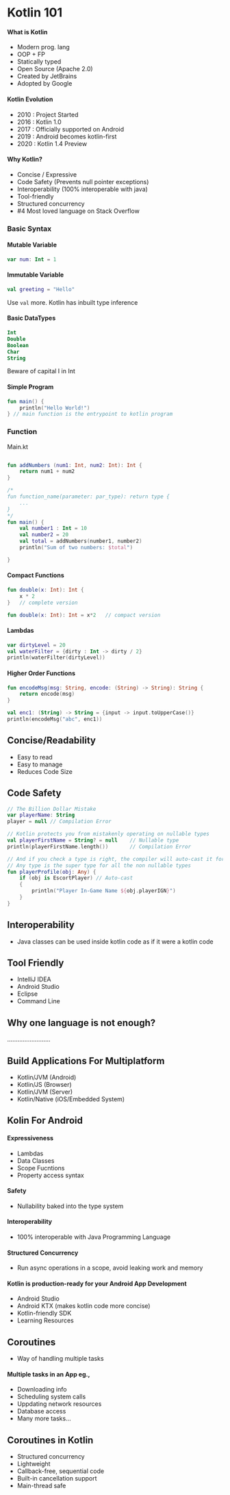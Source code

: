 # Kotlin 101
#### What is Kotlin
- Modern prog. lang
- OOP + FP
- Statically typed
- Open Source (Apache 2.0)
- Created by JetBrains
- Adopted by Google

#### Kotlin Evolution
- 2010 : Project Started
- 2016 : Kotlin 1.0
- 2017 : Officially supported on Android
- 2019 : Android becomes kotlin-first
- 2020 : Kotlin 1.4 Preview

#### Why Kotlin?
- Concise / Expressive
- Code Safety (Prevents null pointer exceptions)
- Interoperability (100% interoperable with java)
- Tool-friendly
- Structured concurrency
- #4 Most loved language on Stack Overflow

### Basic Syntax
#### Mutable Variable
```kotlin
var num: Int = 1
```
#### Immutable Variable
```kotlin
val greeting = "Hello"
```
Use `val` more.
Kotlin has inbuilt type inference
#### Basic DataTypes
```kotlin
Int
Double
Boolean
Char
String
```
Beware of capital I in Int

#### Simple Program
```kotlin
fun main() {
    println("Hello World!")
} // main function is the entrypoint to kotlin program
```

### Function
Main.kt
```kotlin

fun addNumbers (num1: Int, num2: Int): Int {
    return num1 + num2
}

/*
fun function_name(parameter: par_type): return type {
    ...
}
*/
fun main() {
    val number1 : Int = 10
    val number2 = 20
    val total = addNumbers(number1, number2)
    println("Sum of two numbers: $total")

}
```

#### Compact Functions
```kotlin
fun double(x: Int): Int {
    x * 2
}   // complete version

fun double(x: Int): Int = x*2   // compact version
```

#### Lambdas
```kotlin
var dirtyLevel = 20
val waterFilter = {dirty : Int -> dirty / 2}
println(waterFilter(dirtyLevel))
```

#### Higher Order Functions
```kotlin
fun encodeMsg(msg: String, encode: (String) -> String): String {
    return encode(msg)
}

val enc1: (String) -> String = {input -> input.toUpperCase()}
println(encodeMsg("abc", enc1))
```

## Concise/Readability
- Easy to read
- Easy to manage
- Reduces Code Size

## Code Safety
```kotlin
// The Billion Dollar Mistake
var playerName: String
player = null // Compilation Error

// Kotlin protects you from mistakenly operating on nullable types
val playerFirstName = String? = null    // Nullable type
println(playerFirstName.length())       // Compilation Error

// And if you check a type is right, the compiler will auto-cast it for you
// Any type is the super type for all the non nullable types
fun playerProfile(obj: Any) {
    if (obj is EscortPlayer) // Auto-cast
    {
        println("Player In-Game Name ${obj.playerIGN}")
    }
}
```

## Interoperability
- Java classes can be used inside kotlin code as if it were a kotlin code

## Tool Friendly
- IntelliJ IDEA
- Android Studio
- Eclipse
- Command Line

## Why one language is not enough?
.........................

## Build Applications For Multiplatform
- Kotlin/JVM (Android)
- Kotlin/JS (Browser)
- Kotlin/JVM (Server)
- Kotlin/Native (iOS/Embedded System)

## Kolin For Android

#### Expressiveness
- Lambdas
- Data Classes
- Scope Fucntions
- Property access syntax

#### Safety
- Nullability baked into the type system

#### Interoperability
- 100% interoperable with Java Programming Language

#### Structured Concurrency
- Run async operations in a scope, avoid leaking work and memory

#### Kotlin is production-ready for your Android App Development
- Android Studio
- Android KTX (makes kotlin code more concise)
- Kotlin-friendly SDK
- Learning Resources

## Coroutines
- Way of handling multiple tasks

#### Multiple tasks in an App eg.,
- Downloading info
- Scheduling system calls
- Uppdating network resources
- Database access
- Many more tasks...

## Coroutines in Kotlin
- Structured concurrency
- Lightweight
- Callback-free, sequential code
- Built-in cancellation support
- Main-thread safe



